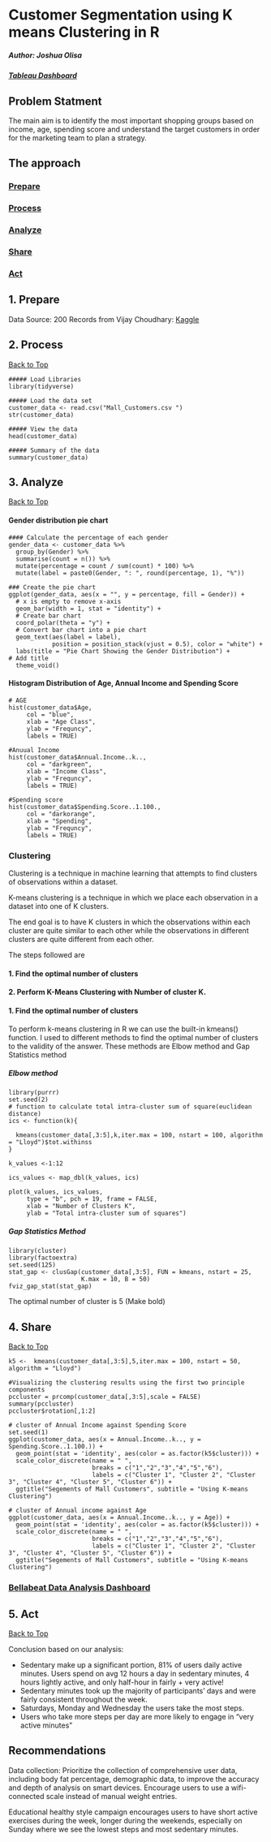 # Customer Segmentation using K means Clustering in R 
##### Author: Joshua Olisa

##### [Tableau Dashboard](https://public.tableau.com/app/profile/joshua.olisa.emodoh/viz/BellaBeats_17250435748210/Dashboard1)


## Problem Statment
The main aim is to identify the most important shopping groups based on income, age, spending score and understand the target customers in order for the marketing team to plan a strategy.

## The approach

### [Prepare](#1-prepare)
### [Process](#2-process)
### [Analyze](#3-analyze)
### [Share](#4-share)
### [Act](#5-act)


## 1. Prepare 
Data Source: 200 Records from Vijay Choudhary: [Kaggle](https://www.kaggle.com/datasets/vjchoudhary7/customer-segmentation-tutorial-in-python)


## 2. Process
[Back to Top](#author-Joshua-Olisa)


```{r process}
##### Load Libraries
library(tidyverse)

##### Load the data set
customer_data <- read.csv("Mall_Customers.csv ")
str(customer_data)

##### View the data
head(customer_data)

##### Summary of the data
summary(customer_data)
```

 
## 3. Analyze
[Back to Top](#author-Joshua-Olisa)

#### Gender distribution pie chart

```{r}
#### Calculate the percentage of each gender
gender_data <- customer_data %>%
  group_by(Gender) %>%
  summarise(count = n()) %>%
  mutate(percentage = count / sum(count) * 100) %>%
  mutate(label = paste0(Gender, ": ", round(percentage, 1), "%"))

### Create the pie chart
ggplot(gender_data, aes(x = "", y = percentage, fill = Gender)) +    
  # x is empty to remove x-axis
  geom_bar(width = 1, stat = "identity") +                           
  # Create bar chart
  coord_polar(theta = "y") +                                         
  # Convert bar chart into a pie chart
  geom_text(aes(label = label),
            position = position_stack(vjust = 0.5), color = "white") +
  labs(title = "Pie Chart Showing the Gender Distribution") +                              # Add title
  theme_void()  
```


#### Histogram Distribution of Age, Annual Income and Spending Score
```{r}
# AGE
hist(customer_data$Age,
     col = "blue",
     xlab = "Age Class",
     ylab = "Frequncy",
     labels = TRUE)

#Anuual Income
hist(customer_data$Annual.Income..k..,
     col = "darkgreen",
     xlab = "Income Class",
     ylab = "Frequncy",
     labels = TRUE)

#Spending score 
hist(customer_data$Spending.Score..1.100.,
     col = "darkorange",
     xlab = "Spending",
     ylab = "Frequncy",
     labels = TRUE)
```

### Clustering
Clustering is a technique in machine learning that attempts to find clusters of observations within a dataset. 

K-means clustering is a technique in which we place each observation in a dataset into one of K clusters.

The end goal is to have K clusters in which the observations within each cluster are quite similar to each other while the observations in different clusters are quite different from each other.

The steps followed are 

#### 1. Find the optimal number of clusters
#### 2. Perform K-Means Clustering with Number of cluster K.

#### 1. Find the optimal number of clusters
To perform k-means clustering in R we can use the built-in kmeans() function. I used to different methods to find the optimal number of clusters to the validity of the answer. These methods are Elbow method and Gap Statistics method

##### Elbow method
```{r}
library(purrr)
set.seed(2)
# function to calculate total intra-cluster sum of square(euclidean distance)
ics <- function(k){
  
  kmeans(customer_data[,3:5],k,iter.max = 100, nstart = 100, algorithm = "Lloyd")$tot.withinss
}

k_values <-1:12

ics_values <- map_dbl(k_values, ics)

plot(k_values, ics_values,
     type = "b", pch = 19, frame = FALSE,
     xlab = "Number of Clusters K",
     ylab = "Total intra-cluster sum of squares")
```

##### Gap Statistics Method
```{r}
library(cluster)
library(factoextra)
set.seed(125)
stat_gap <- clusGap(customer_data[,3:5], FUN = kmeans, nstart = 25,
                    K.max = 10, B = 50)
fviz_gap_stat(stat_gap)

```

The optimal number of cluster is 5 (Make bold)

## 4. Share 
[Back to Top](#author-Joshua-Olisa)

```{r echo=FALSE}
k5 <-  kmeans(customer_data[,3:5],5,iter.max = 100, nstart = 50, algorithm = "Lloyd")

#Visualizing the clustering results using the first two principle components
pccluster = prcomp(customer_data[,3:5],scale = FALSE)
summary(pccluster)
pccluster$rotation[,1:2]

# cluster of Annual Income against Spending Score
set.seed(1)
ggplot(customer_data, aes(x = Annual.Income..k.., y = Spending.Score..1.100.)) +
  geom_point(stat = 'identity', aes(color = as.factor(k5$cluster))) +
  scale_color_discrete(name = " ",
                       breaks = c("1","2","3","4","5","6"),
                       labels = c("Cluster 1", "Cluster 2", "Cluster 3", "Cluster 4", "Cluster 5", "Cluster 6")) +
  ggtitle("Segements of Mall Customers", subtitle = "Using K-means Clustering")

# cluster of Annual income against Age
ggplot(customer_data, aes(x = Annual.Income..k.., y = Age)) +
  geom_point(stat = 'identity', aes(color = as.factor(k5$cluster))) +
  scale_color_discrete(name = " ",
                       breaks = c("1","2","3","4","5","6"),
                       labels = c("Cluster 1", "Cluster 2", "Cluster 3", "Cluster 4", "Cluster 5", "Cluster 6")) +
  ggtitle("Segements of Mall Customers", subtitle = "Using K-means Clustering")

```


### [Bellabeat Data Analysis Dashboard](https://public.tableau.com/app/profile/joshua.olisa.emodoh/viz/BellaBeats_17250435748210/Dashboard1)

## 5. Act
[Back to Top](#author-Joshua-Olisa)

Conclusion based on our analysis:
- Sedentary make up a significant portion, 81% of users daily active minutes. Users spend on avg 12 hours a day in sedentary minutes, 4 hours lightly active, and only half-hour in fairly + very active! 
- Sedentary minutes took up the majority of participants’ days and were fairly consistent throughout the week.
- Saturdays, Monday and Wednesday the users take the most steps.
- Users who take more steps per day are more likely to engage in “very active minutes”


## Recommendations

Data collection: Prioritize the collection of comprehensive user data, including body fat percentage, demographic data, to improve the accuracy and depth of analysis on smart devices. Encourage users to use a wifi-connected scale instead of manual weight entries. 

Educational healthy style campaign encourages users to have short active exercises during the week, longer during the weekends, especially on Sunday where we see the lowest steps and most sedentary minutes.

